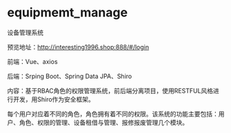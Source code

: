 # equipmemt_manage
设备管理系统

预览地址：http://interesting1996.shop:888/#/login

前端：Vue、axios

后端：Srping Boot、Spring Data JPA、Shiro

内容：基于RBAC角色的权限管理系统，前后端分离项目，使用RESTFUL风格进行开发，用Shiro作为安全框架。

每个用户对应着不同的角色，角色拥有着不同的权限。该系统的功能主要包括：用户、角色、权限的管理、设备租借与管理、报修报废管理几个模块。
